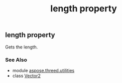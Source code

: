 ﻿---
title: length property
second_title: Aspose.3D for Python via .NET API References
description: 
type: docs
weight: 80
url: /python-net/aspose.threed.utilities/vector2/length/
is_root: false
---

## length property


Gets the length.

### See Also
* module [aspose.threed.utilities](../../)
* class [Vector2](/3d/python-net/aspose.threed.utilities/vector2)

